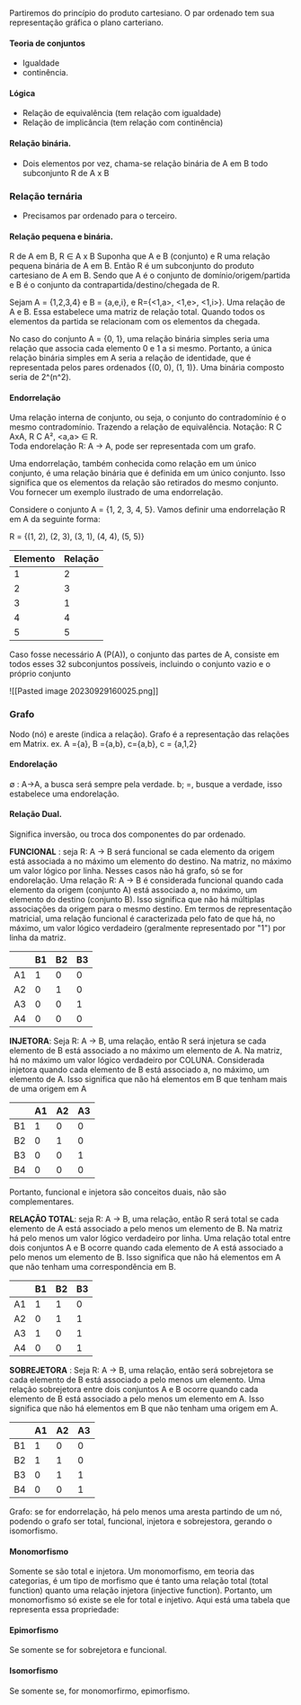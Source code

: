 Partiremos do princípio do produto cartesiano. O par ordenado tem sua representação gráfica o plano carteriano. 
#### Teoria de conjuntos
* Igualdade
* continência.
#### Lógica
* Relação de equivalência (tem relação com igualdade)
*  Relação de implicância (tem relação com continência)
#### Relação binária.
* Dois elementos por vez, chama-se relação binária de A em B todo subconjunto R de A x B
### Relação ternária
* Precisamos par ordenado para o terceiro. 

#### Relação pequena e binária. 
R de A em B, R $\in$ A x B
Suponha que A e B (conjunto) e R uma relação pequena binária de A em B. Então R é um subconjunto do produto cartesiano de A em B. Sendo que A é o conjunto de domínio/origem/partida e B é o conjunto da contrapartida/destino/chegada de R. 

Sejam A = {1,2,3,4} e B = {a,e,i}, e R={<1,a>, <1,e>, <1,i>}. Uma relação de A e B. Essa estabelece uma matriz de relação total. Quando todos os elementos da partida se relacionam com os elementos da chegada. 

No caso do conjunto A = {0, 1}, uma relação binária simples seria uma relação que associa cada elemento 0 e 1 a si mesmo. Portanto, a única relação binária simples em A seria a relação de identidade, que é representada pelos pares ordenados {(0, 0), (1, 1)}. Uma binária composto seria de 2^(n^2). 

#### Endorrelação

Uma relação interna de conjunto, ou seja, o conjunto do contradomínio é o mesmo contradomínio. Trazendo a relação de equivalência.
Notação: R C AxA, R C A², <a,a> $\in$ R.   
Toda endorelação R:  A -> A, pode ser representada com um grafo. 

Uma endorrelação, também conhecida como relação em um único conjunto, é uma relação binária que é definida em um único conjunto. Isso significa que os elementos da relação são retirados do mesmo conjunto. Vou fornecer um exemplo ilustrado de uma endorrelação.

Considere o conjunto A = {1, 2, 3, 4, 5}. Vamos definir uma endorrelação R em A da seguinte forma:

R = {(1, 2), (2, 3), (3, 1), (4, 4), (5, 5)}

| Elemento | Relação  |
|----------|----------|
| 1        |    2     |
| 2        |    3     |
| 3        |    1     |
| 4        |    4     |
| 5        |    5     |

Caso fosse necessário A (P(A)), o conjunto das partes de A, consiste em todos esses 32 subconjuntos possíveis, incluindo o conjunto vazio e o próprio conjunto

![[Pasted image 20230929160025.png]]

### Grafo 
Nodo (nó) e areste (indica a relação). Grafo é a representação das relações em Matrix. 
ex. A ={a}, B ={a,b}, c={a,b}, c = {a,1,2}
#### Endorelação 
$\emptyset$ : A->A, a busca será sempre pela verdade. 
b; =, busque a verdade, isso estabelece uma endorelação. 

#### Relação Dual. 
Significa inversão, ou troca dos componentes do par ordenado. 

**FUNCIONAL** : seja R: A -> B será funcional se cada elemento da origem está associada a no máximo um elemento do destino. Na matriz, no máximo um valor lógico por linha. 
Nesses casos não há grafo, só se for endorelação. Uma relação R: A -> B é considerada funcional quando cada elemento da origem (conjunto A) está associado a, no máximo, um elemento do destino (conjunto B). Isso significa que não há múltiplas associações da origem para o mesmo destino. Em termos de representação matricial, uma relação funcional é caracterizada pelo fato de que há, no máximo, um valor lógico verdadeiro (geralmente representado por "1") por linha da matriz.

|   | B1 | B2 | B3 |
|---|----|----|----|
| A1| 1  | 0  | 0  |
| A2| 0  | 1  | 0  |
| A3| 0  | 0  | 1  |
| A4| 0  | 0  | 0  |


**INJETORA**: Seja R: A -> B, uma relação, então R será injetura se cada elemento de B está associado a no máximo um elemento de A. Na matriz, há no máximo um valor lógico verdadeiro por COLUNA. Considerada injetora quando cada elemento de B está associado a, no máximo, um elemento de A. Isso significa que não há elementos em B que tenham mais de uma origem em A

|   | A1 | A2 | A3 |
|---|----|----|----|
| B1| 1  | 0  | 0  |
| B2| 0  | 1  | 0  |
| B3| 0  | 0  | 1  |
| B4| 0  | 0  | 0  |


Portanto, funcional e injetora são conceitos duais, não são complementares. 

**RELAÇÃO TOTAL**: seja R: A -> B, uma relação, então R será total se cada elemento de A está associado a pelo menos um elemento de B. Na matriz há pelo menos um valor lógico verdadeiro por linha. 
Uma relação total entre dois conjuntos A e B ocorre quando cada elemento de A está associado a pelo menos um elemento de B. Isso significa que não há elementos em A que não tenham uma correspondência em B.

|   | B1 | B2 | B3 |
|---|----|----|----|
| A1| 1  | 1  | 0  |
| A2| 0  | 1  | 1  |
| A3| 1  | 0  | 1  |
| A4| 0  | 0  | 1  |


**SOBREJETORA** : Seja R: A -> B, uma relação, então será sobrejetora se cada elemento de B está associado a pelo menos um elemento. Uma relação sobrejetora entre dois conjuntos A e B ocorre quando cada elemento de B está associado a pelo menos um elemento em A. Isso significa que não há elementos em B que não tenham uma origem em A. 

|   | A1 | A2 | A3 |
|---|----|----|----|
| B1| 1  | 0  | 0  |
| B2| 1  | 1  | 0  |
| B3| 0  | 1  | 1  |
| B4| 0  | 0  | 1  |

Grafo: se for endorrelação, há pelo menos uma aresta partindo de um nó, podendo o grafo ser total, funcional, injetora e sobrejestora, gerando o isomorfismo. 

#### Monomorfismo
Somente se são total e injetora. 
Um monomorfismo, em teoria das categorias, é um tipo de morfismo que é tanto uma relação total (total function) quanto uma relação injetora (injective function). Portanto, um monomorfismo só existe se ele for total e injetivo. Aqui está uma tabela que representa essa propriedade:
#### Epimorfismo
Se somente se for sobrejetora e funcional. 
#### Isomorfismo
Se somente se, for monomorfirmo, epimorfismo. 